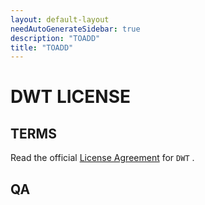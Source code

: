 ```yaml
---
layout: default-layout
needAutoGenerateSidebar: true
description: "TOADD"
title: "TOADD"
---
```


# DWT LICENSE

## TERMS

Read the official [License Agreement](https://www.dynamsoft.com/Products/WebTwain_license.aspx) for `DWT` .

## QA

### 
